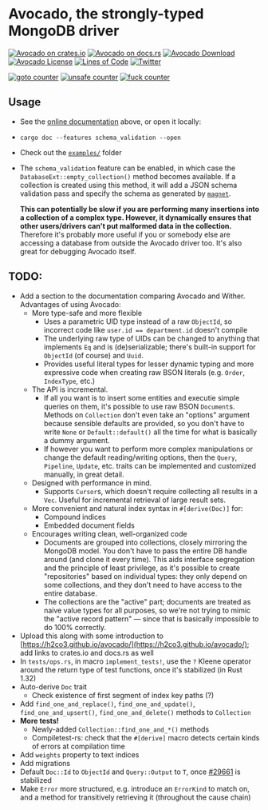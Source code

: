 # Avocado, the strongly-typed MongoDB driver

[![Avocado on crates.io](https://img.shields.io/crates/v/avocado.svg)](https://crates.io/crates/avocado)
[![Avocado on docs.rs](https://docs.rs/avocado/badge.svg)](https://docs.rs/avocado)
[![Avocado Download](https://img.shields.io/crates/d/avocado.svg)](https://crates.io/crates/avocado)
[![Avocado License](https://img.shields.io/badge/license-MIT-blue.svg)](https://github.com/H2CO3/avocado/blob/master/LICENSE.txt)
[![Lines of Code](https://tokei.rs/b1/github/H2CO3/avocado)](https://github.com/Aaronepower/tokei)
[![Twitter](https://img.shields.io/badge/twitter-@H2CO3_iOS-blue.svg?style=flat&colorB=64A5DE&label=Twitter)](http://twitter.com/H2CO3_iOS)

[![goto counter](https://img.shields.io/github/search/H2CO3/avocado/goto.svg)](https://github.com/H2CO3/avocado/search?q=goto)
[![unsafe counter](https://img.shields.io/github/search/H2CO3/avocado/unsafe.svg)](https://github.com/H2CO3/avocado/search?q=unsafe)
[![fuck counter](https://img.shields.io/github/search/H2CO3/avocado/fuck.svg)](https://github.com/H2CO3/avocado/search?q=fuck)

## Usage

* See the [online documentation](https://docs.rs/avocado) above, or open it locally:
* `cargo doc --features schema_validation --open`
* Check out the [`examples/`](https://github.com/H2CO3/avocado/blob/master/examples/) folder
* The `schema_validation` feature can be enabled, in which case the `DatabaseExt::empty_collection()` method becomes available. If a collection is created using this method, it will add a JSON schema validation pass and specify the schema as generated by [`magnet`](https://github.com/H2CO3/magnet).

    **This can potentially be slow if you are performing many insertions into a collection of a complex type. However, it dynamically ensures that other users/drivers can't put malformed data in the collection.** Therefore it's probably more useful if you or somebody else are accessing a database from outside the Avocado driver too. It's also great for debugging Avocado itself.

## TODO:

* Add a section to the documentation comparing Avocado and Wither. Advantages of using Avocado:
	* More type-safe and more flexible
		* Uses a parametric UID type instead of a raw `ObjectId`, so incorrect code like `user.id == department.id` doesn't compile
		* The underlying raw type of UIDs can be changed to anything that implements `Eq` and is (de)serializable; there's built-in support for `ObjectId` (of course) and `Uuid`.
		* Provides useful literal types for lesser dynamic typing and more expressive code when creating raw BSON literals (e.g. `Order`, `IndexType`, etc.)
	* The API is incremental.
		* If all you want is to insert some entities and executie simple queries on them, it's possible to use raw BSON `Document`s. Methods on `Collection` don't even take an "options" argument because sensible defaults are provided, so you don't have to write `None` or `Default::default()` all the time for what is basically a dummy argument.
		* If however you want to perform more complex manipulations or change the default reading/writing options, then the `Query`, `Pipeline`, `Update`, etc. traits can be implemented and customized manually, in great detail.
	* Designed with performance in mind.
		* Supports `Cursor`s, which doesn't require collecting all results in a `Vec`. Useful for incremental retrieval of large result sets.
	* More convenient and natural index syntax in `#[derive(Doc)]` for:
		* Compound indices
		* Embedded document fields
	* Encourages writing clean, well-organized code
		* Documents are grouped into collections, closely mirroring the MongoDB model. You don't have to pass the entire DB handle around (and clone it every time). This aids interface segregation and the principle of least privilege, as it's possible to create "repositories" based on individual types: they only depend on some collections, and they don't need to have access to the entire database.
		* The collections are the "active" part; documents are treated as naive value types for all purposes, so we're not trying to mimic the "active record pattern" — since that is basically impossible to do 100% correctly.
* Upload this along with some introduction to [https://h2co3.github.io/avocado/](https://h2co3.github.io/avocado/); add links to crates.io and docs.rs as well
* In `tests/ops.rs`, in macro `implement_tests!`, use the `?` Kleene operator around the return type of test functions, once it's stabilized (in Rust 1.32)
* Auto-derive `Doc` trait
	* Check existence of first segment of index key paths (?)
* Add `find_one_and_replace()`, `find_one_and_update()`, `find_one_and_upsert()`, `find_one_and_delete()` methods to `Collection`
* **More tests!**
	* Newly-added `Collection::find_one_and_*()` methods
	* Compiletest-rs: check that the `#[derive]` macro detects certain kinds of errors at compilation time
* Add `weights` property to text indices
* Add migrations
* Default `Doc::Id` to `ObjectId` and `Query::Output` to `T`, once [#29661](https://github.com/rust-lang/rust/issues/29661) is stabilized
* Make `Error` more structured, e.g. introduce an `ErrorKind` to match on, and a method for transitively retrieving it (throughout the cause chain)

